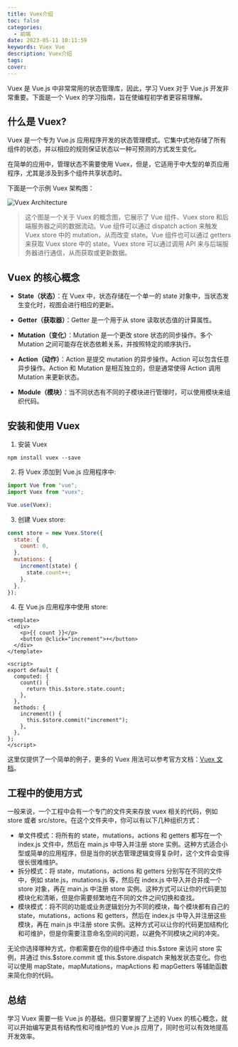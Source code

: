 ```yaml
---
title: Vuex介绍
toc: false
categories:
  - 前端
date: 2023-05-11 10:11:59
keywords: Vuex Vue
description: Vuex介绍
tags:
cover:
---
```


Vuex 是 Vue.js 中非常常用的状态管理库，因此，学习 Vuex 对于 Vue.js 开发非常重要。下面是一个 Vuex 的学习指南，旨在使编程初学者更容易理解。

<!--more-->

## 什么是 Vuex?

Vuex 是一个专为 Vue.js 应用程序开发的状态管理模式。它集中式地存储了所有组件的状态，并以相应的规则保证状态以一种可预测的方式发生变化。

在简单的应用中，管理状态不需要使用 Vuex，但是，它适用于中大型的单页应用程序，尤其是涉及到多个组件共享状态时。

下面是一个示例 Vuex 架构图：

![Vuex Architecture](https://vuex.vuejs.org/vuex.png)

> 这个图是一个关于 Vuex 的概念图，它展示了 Vue 组件、Vuex store 和后端服务器之间的数据流动。Vue 组件可以通过 dispatch action 来触发 Vuex store 中的 mutation，从而改变 state。Vue 组件也可以通过 getters 来获取 Vuex store 中的 state。Vuex store 可以通过调用 API 来与后端服务器进行通信，从而获取或更新数据。

## Vuex 的核心概念

- **State（状态）**：在 Vuex 中，状态存储在一个单一的 state 对象中，当状态发生变化时，视图会进行相应的更新。

- **Getter（获取器）**：Getter 是一个用于从 store 读取状态值的计算属性。

- **Mutation（变化）**：Mutation 是一个更改 store 状态的同步操作。多个 Mutation 之间可能存在状态依赖关系，并按照特定的顺序执行。

- **Action（动作）**：Action 是提交 mutation 的异步操作。Action 可以包含任意异步操作。Action 和 Mutation 是相互独立的，但是通常使得 Action 调用 Mutation 来更新状态。

- **Module（模块）**：当不同状态有不同的子模块进行管理时，可以使用模块来组织代码。

## 安装和使用 Vuex

1. 安装 Vuex

```
npm install vuex --save
```

2. 将 Vuex 添加到 Vue.js 应用程序中:

```javascript
import Vue from "vue";
import Vuex from "vuex";

Vue.use(Vuex);
```

3. 创建 Vuex store:

```javascript
const store = new Vuex.Store({
  state: {
    count: 0,
  },
  mutations: {
    increment(state) {
      state.count++;
    },
  },
});
```

4. 在 Vue.js 应用程序中使用 store:

```vue
<template>
  <div>
    <p>{{ count }}</p>
    <button @click="increment">+</button>
  </div>
</template>

<script>
export default {
  computed: {
    count() {
      return this.$store.state.count;
    },
  },
  methods: {
    increment() {
      this.$store.commit("increment");
    },
  },
};
</script>
```

这里仅提供了一个简单的例子，更多的 Vuex 用法可以参考官方文档：[Vuex 文档](https://vuex.vuejs.org/)。

## 工程中的使用方式

一般来说，一个工程中会有一个专门的文件夹来存放 vuex 相关的代码，例如 store 或者 src/store。在这个文件夹中，你可以有以下几种组织方式：

- 单文件模式：将所有的 state，mutations，actions 和 getters 都写在一个 index.js 文件中，然后在 main.js 中导入并注册 store 实例。这种方式适合小型或简单的应用程序，但是当你的状态管理逻辑变得复杂时，这个文件会变得很长很难维护。
- 拆分模式：将 state，mutations，actions 和 getters 分别写在不同的文件中，例如 state.js，mutations.js 等，然后在 index.js 中导入并合并成一个 store 对象，再在 main.js 中注册 store 实例。这种方式可以让你的代码更加模块化和清晰，但是你需要频繁地在不同的文件之间切换和查找。
- 模块模式：将不同的功能或业务逻辑划分为不同的模块，每个模块都有自己的 state，mutations，actions 和 getters，然后在 index.js 中导入并注册这些模块，再在 main.js 中注册 store 实例。这种方式可以让你的代码更加结构化和可维护，但是你需要注意命名空间的问题，以避免不同模块之间的冲突。

无论你选择哪种方式，你都需要在你的组件中通过 this.\$store 来访问 store 实例，并通过 this.\$store.commit 或 this.\$store.dispatch 来触发状态变化。你也可以使用 mapState，mapMutations，mapActions 和 mapGetters 等辅助函数来简化你的代码。

## 总结

学习 Vuex 需要一些 Vue.js 的基础。但只要掌握了上述的 Vuex 的核心概念，就可以开始编写更具有结构性和可维护性的 Vue.js 应用了，同时也可以有效地提高开发效率。

